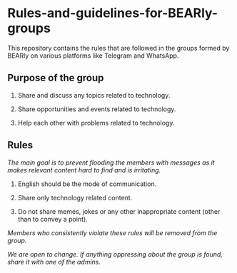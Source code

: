 # Rules-and-guidelines-for-BEARly-groups
This repository contains the rules that are followed in the groups formed by BEARly on various platforms like Telegram and WhatsApp.



## Purpose of the group

1. Share and discuss any topics related to technology.

2. Share opportunities and events related to technology. 

3. Help each other with problems related to technology.

## Rules

_The main goal is to prevent flooding the members with messages as it makes relevant content hard to find and is irritating._

1. English should be the mode of communication.

2. Share only technology related content.

3. Do not share memes, jokes or any other inappropriate content (other than to convey a point).

_Members who consistently violate these rules will be removed from the group._

_We are open to change. If anything oppressing about the group is found, share it with one of the admins._
